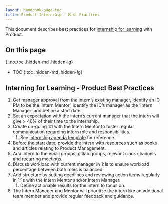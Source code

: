 ```yaml
---
layout: handbook-page-toc
title: Product Internship - Best Practices
---
```


This document describes best practices for [internship for learning](/handbook/people-group/promotions-transfers/#internship-for-learning/) with Product.

## On this page

{:.no_toc .hidden-md .hidden-lg}

- TOC
{:toc .hidden-md .hidden-lg}

## Interning for Learning - Product Best Practices

1. Get manager approval from the intern’s existing manager, identify an IC PM to be the ‘Intern Mentor’, identify the IC’s manager as the ‘Intern Manager’ and define a start date.
1. Set an expectation with the intern’s current manager that the intern will give > 40% of their time to the internship.
1. Create on-going 1:1 with the Intern Mentor to foster regular communication regarding intern role and responsibilities.
    1. See [internship agenda template](https://docs.google.com/document/d/1NnCo8iNtLkBAZH6FnTHjjc1S0UVCcncYGHk3wFnEtTg/edit#heading=h.5mqqjbquuysm) for reference
1. Before the start date, provide the intern with resources such as books and articles relating to Product Management.
1. Add intern to the email groups, gitlab groups, relevant slack channels and recurring meetings.
1. Discuss workload with current manager in 1:1s to ensure workload percentage between both roles is balanced.
1. Add structure by setting deadlines and reviewing action items regularly in 1:1s with the Intern Mentor and/or Intern Manager.
    1. Define actionable results for the intern to focus on.
1. The Intern Manager and Mentor will prioritize the intern like an additional team member and provide regular feedback and guidance.
